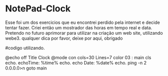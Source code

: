# NotePad-Clock
  Esse foi um dos exercicios que eu encontrei perdido pela internet e decide tentar fazer.
    Criei então um mostrador das horas em tempo real e data. 
      Pretendo no futuro aprimorar para utilizar na criação um web site, utilizando webe3.
        qualquer dica por favor, deixe por aqui, obrigado 
        
       
       
#codigo utilizando. 

@echo off
  Title Clock
    @mode con cols=30 Lines=7
      color 03 
        : main
          cls
            echo.
              echoTime: %time%
                echo.
                  echo Date: %date%
                    echo.
                      ping -n 2 0.0.0.0>n
                        goto main
